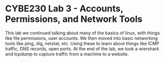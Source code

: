 # CYBE230 Lab 3 - Accounts, Permissions, and Network Tools

This lab we continued talking about many of the basics of linux, with things like file permissions, user accounts. We then moved into basic networking tools like ping, dig, netstat, etc. Using these to learn about things like ICMP traffic, DNS records, open ports. At the end of the lab, we took a wiershark and tcpdump to capture traffic from a machine to a website.
